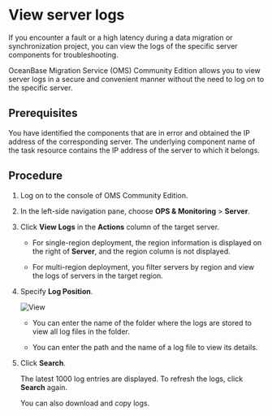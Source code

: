 # View server logs

If you encounter a fault or a high latency during a data migration or synchronization project, you can view the logs of the specific server components for troubleshooting.

OceanBase Migration Service (OMS) Community Edition allows you to view server logs in a secure and convenient manner without the need to log on to the specific server.

## Prerequisites

You have identified the components that are in error and obtained the IP address of the corresponding server. The underlying component name of the task resource contains the IP address of the server to which it belongs.

## Procedure

1. Log on to the console of OMS Community Edition.

2. In the left-side navigation pane, choose **OPS & Monitoring** > **Server**.

3. Click **View Logs** in the **Actions** column of the target server.

   * For single-region deployment, the region information is displayed on the right of **Server**, and the region column is not displayed.

   * For multi-region deployment, you filter servers by region and view the logs of servers in the target region.

4. Specify **Log Position**.

   ![View](https://help-static-aliyun-doc.aliyuncs.com/assets/img/zh-CN/8515457261/p292941.png)

   * You can enter the name of the folder where the logs are stored to view all log files in the folder.

   * You can enter the path and the name of a log file to view its details.

5. Click **Search**.

   The latest 1000 log entries are displayed. To refresh the logs, click **Search** again.

   You can also download and copy logs.
